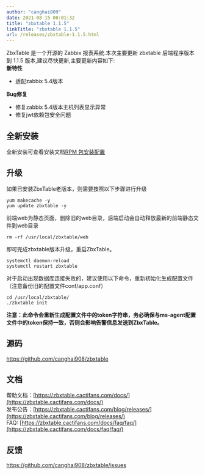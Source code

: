 ```yaml
---
author: "canghai809"
date: 2021-08-15 00:01:32
title: "zbxtable 1.1.5"
linkTitle: "zbxtable 1.1.5"
url: /releases/zbxtable-1.1.5.html
---
```

ZbxTable 是一个开源的 Zabbix 报表系统.本次主要更新 zbxtable 后端程序版本到 1.1.5 版本,建议尽快更新,主要更新内容如下:    
**新特性**
- 适配zabbix 5.4版本


**Bug修复**

- 修复zabbix 5.4版本主机列表显示异常
- 修复jwt依赖包安全问题

## 全新安装
全新安装可查看安装文档[RPM 包安装配置](https://zbxtable.cactifans.com/docs/install/rpm/)

## 升级

如果已安装ZbxTable老版本，则需要按照以下步骤进行升级
```
yum makecache -y
yum update zbxtable -y
```
前端web为静态页面，删除旧的web目录，后端启动会自动释放最新的前端静态文件到web目录
```
rm -rf /usr/local/zbxtable/web
```
即可完成zbxtable版本升级，重启ZbxTable。
```
systemctl daemon-reload
systemctl restart zbxtable
```
对于启动出现数据库连接失败的，建议使用以下命令，重新初始化生成配置文件（注意备份旧的配置文件conf/app.conf）
```
cd /usr/local/zbxtable/
./zbxtable init
```
**注意：此命令会重新生成配置文件中的token字符串，务必确保与ms-agent配置文件中的token保持一致，否则会影响告警信息发送到ZbxTable。**
## 源码
https://github.com/canghai908/zbxtable

## 文档

帮助文档：[https://zbxtable.cactifans.com/docs/](https://zbxtable.cactifans.com/docs/)      
发布公告：[https://zbxtable.cactifans.com/blog/releases/](https://zbxtable.cactifans.com/blog/releases/)   
FAQ:   [https://zbxtable.cactifans.com/docs/faq/faq/](https://zbxtable.cactifans.com/docs/faq/faq/)

## 反馈
https://github.com/canghai908/zbxtable/issues